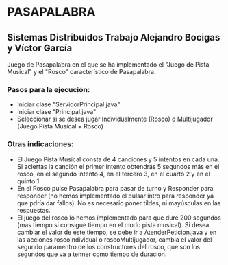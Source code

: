 # PASAPALABRA
## Sistemas Distribuidos Trabajo Alejandro Bocigas y Víctor García
Juego de Pasapalabra en el que se ha implementado el "Juego de Pista Musical" y el "Rosco" característico de Pasapalabra. 
### Pasos para la ejecución:
- Iniciar clase "ServidorPrincipal.java"
- Iniciar clase "Principal.java"
- Seleccionar si se desea jugar Individualmente (Rosco) o Multijugador (Juego Pista Musical + Rosco)

### Otras indicaciones:

- El Juego Pista Musical consta de 4 canciones y 5 intentos en cada una. Si aciertas la canción el primer intento obtendrás 5 segundos más en el rosco, en el segundo intento 4, en el tercero 3, en el cuarto 2 y en el quinto 1.
- En el Rosco pulse Pasapalabra para pasar de turno y Responder para responder (no hemos implementado el pulsar intro para responder ya que pdría dar fallos). No es necesario poner tildes, ni mayúsculas en las respuestas.
- El juego del rosco lo hemos implementado para que dure 200 segundos (mas tiempo si consigue tiempo en el modo pista musical). Si desea cambiar el valor de este tiempo, se debe ir a AtenderPeticion.java y en las acciones roscoIndividual o roscoMultijugador, cambia el valor del segundo paramentro de los constructores del rosco, que son los segundos que va a tenner como tiempo de duración.
